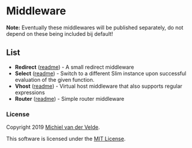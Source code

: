 # Middleware

**Note:** Eventually these middlewares will be published separately, do not
depend on these being included bij default!

## List

* **Redirect** ([readme](./redirect/README.md)) - A small redirect middleware
* **Select** ([readme](./select/README.md)) - Switch to a different Slim instance
upon successful evaluation of the given function.
* **Vhost** ([readme](./vhost/README.md)) - Virtual host middleware that also
supports regular expressions
* **Router** ([readme](./router/README.md)) - Simple router middleware

### License

Copyright 2019 [Michiel van der Velde](http://www.michielvdvelde.nl).

This software is licensed under the [MIT License](LICENSE).
